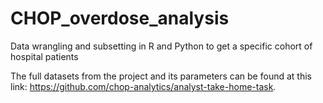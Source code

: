 # CHOP_overdose_analysis
Data wrangling and subsetting in R and Python to get a specific cohort of hospital patients

The full datasets from the project and its parameters can be found at this link: https://github.com/chop-analytics/analyst-take-home-task. 

